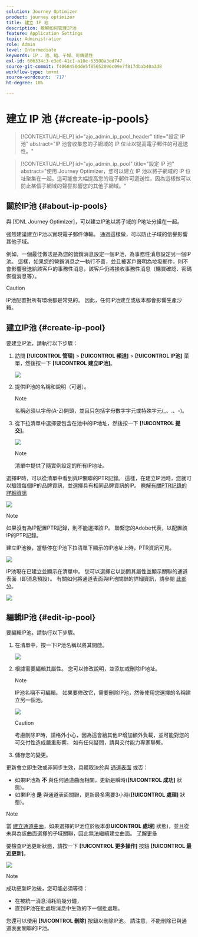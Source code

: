 ```yaml
---
solution: Journey Optimizer
product: journey optimizer
title: 建立 IP 池
description: 瞭解如何管理IP池
feature: Application Settings
topic: Administration
role: Admin
level: Intermediate
keywords: IP 、池、組、子域、可傳遞性
exl-id: 606334c3-e3e6-41c1-a10e-63508a3ed747
source-git-commit: f4068450dde5f85652096c09e7f817dbab40a3d8
workflow-type: tm+mt
source-wordcount: '717'
ht-degree: 10%

---
```


# 建立 IP 池 {#create-ip-pools}

>[!CONTEXTUALHELP]
>id="ajo_admin_ip_pool_header"
>title="設定 IP 池"
>abstract="IP 池會收集您的子網域的 IP 位址以提高電子郵件的可遞送性。"

>[!CONTEXTUALHELP]
>id="ajo_admin_ip_pool"
>title="設定 IP 池"
>abstract="使用 Journey Optimizer，您可以建立 IP 池以將子網域的 IP 位址聚集在一起。這可能會大幅提高您的電子郵件可遞送性，因為這樣做可以防止某個子網域的聲譽影響您的其他子網域。"

## 關於IP池 {#about-ip-pools}

與 [!DNL Journey Optimizer]，可以建立IP池以將子域的IP地址分組在一起。

強烈建議建立IP池以實現電子郵件傳輸。 通過這樣做，可以防止子域的信譽影響其他子域。

例如，一個最佳做法是為您的營銷消息設定一個IP池，為事務性消息設定另一個IP池。 這樣，如果您的營銷消息之一執行不善，並且被客戶聲明為垃圾郵件，則不會影響發送給該客戶的事務性消息，該客戶仍將接收事務性消息（購買確認、密碼恢復消息等）。

>[!CAUTION]
>
>IP池配置對所有環境都是常見的。 因此，任何IP池建立或版本都會影響生產沙箱。

## 建立IP池 {#create-ip-pool}

要建立IP池，請執行以下步驟：

1. 訪問 **[!UICONTROL 管理]** > **[!UICONTROL 頻道]** > **[!UICONTROL IP池]** 菜單，然後按一下 **[!UICONTROL 建立IP池]**。

   ![](assets/ip-pool-create.png)

1. 提供IP池的名稱和說明（可選）。

   >[!NOTE]
   >
   >名稱必須以字母(A-Z)開頭，並且只包括字母數字字元或特殊字元(_、.、-)。

1. 從下拉清單中選擇要包含在池中的IP地址，然後按一下 **[!UICONTROL 提交]**。

   ![](assets/ip-pool-config.png)

   >[!NOTE]
   >
   >清單中提供了隨實例設定的所有IP地址。

選擇IP時，可以從清單中看到與IP關聯的PTR記錄。 這樣，在建立IP池時，您就可以驗證每個IP的品牌資訊，並選擇具有相同品牌資訊的IP。 [瞭解有關PTR記錄的詳細資訊](ptr-records.md)

![](assets/ip-pool-ptr-record.png)

>[!NOTE]
>
>如果沒有為IP配置PTR記錄，則不能選擇該IP。 聯繫您的Adobe代表，以配置該IP的PTR記錄。

建立IP池後，當懸停在IP池下拉清單下顯示的IP地址上時，PTR資訊可見。

![](assets/ip-pool-ptr-record-tooltip.png)

IP池現在已建立並顯示在清單中。 您可以選擇它以訪問其屬性並顯示關聯的通道表面（即消息預設）。 有關如何將通道表面與IP池關聯的詳細資訊，請參閱 [此部分](channel-surfaces.md)。

![](assets/ip-pool-created.png)

## 編輯IP池 {#edit-ip-pool}

要編輯IP池，請執行以下步驟。

1. 在清單中，按一下IP池名稱以將其開啟。

   ![](assets/ip-pool-list.png)

1. 根據需要編輯其屬性。 您可以修改說明，並添加或刪除IP地址。

   >[!NOTE]
   >
   >IP池名稱不可編輯。 如果要修改它，需要刪除IP池，然後使用您選擇的名稱建立另一個池。

   ![](assets/ip-pool-edit.png)

   >[!CAUTION]
   >
   >考慮刪除IP時，請格外小心，因為這會給其他IP增加額外負載，並可能對您的可交付性造成嚴重影響。 如有任何疑問，請與交付能力專家聯繫。

1. 儲存您的變更。

更新會立即生效或非同步生效，具體取決於與 [通道表面](channel-surfaces.md) 或否：

* 如果IP池為 **不** 與任何通道曲面相關，更新是瞬時(**[!UICONTROL 成功]** 狀態)。
* 如果IP池 **是** 與通道表面關聯，更新最多需要3小時(**[!UICONTROL 處理]** 狀態)。

>[!NOTE]
>
>當 [建立通道曲面](channel-surfaces.md#create-channel-surface)，如果選擇的IP池位於版本(**[!UICONTROL 處理]** 狀態)，並且從未與為該曲面選擇的子域關聯，因此無法繼續建立曲面。 [了解更多](channel-surfaces.md#subdomains-and-ip-pools)

要檢查IP池更新狀態，請按一下 **[!UICONTROL 更多操作]** 按鈕 **[!UICONTROL 最近更新]**。

![](assets/ip-pool-recent-update.png)

>[!NOTE]
>
>成功更新IP池後，您可能必須等待：
>* 在被統一消息消耗前幾分鐘，
>* 直到IP池在批處理消息中生效的下一個批處理。


您還可以使用 **[!UICONTROL 刪除]** 按鈕以刪除IP池。 請注意，不能刪除已與通道表面關聯的IP池。

